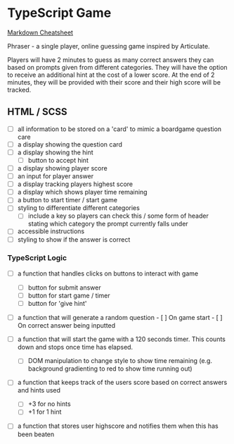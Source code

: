 # TypeScript Game

[Markdown Cheatsheet](https://www.markdownguide.org/cheat-sheet/)

<!-- Create a working Game: The main task is to create a Game not only will this test your understanding of TypeScript but how you break down a problem.

Practice using Git and GitHub flow: We want you to get as much practice as possible using git, GitHub and the command line.

Get a better understanding of how to scope a larger project: We want to see a clear plan of what you're going to build and how.

Apply what you are learning: This is a great place to apply what you have been learning on all of the course so far. When you get it functioning really push on the UI, use SCSS, BEM, anything else you find on the web....really go mad! -->

Phraser - a single player, online guessing game inspired by Articulate.

Players will have 2 minutes to guess as many correct answers they can based on prompts given from different categories. They will have the option to receive an additional hint at the cost of a lower score. At the end of 2 minutes, they will be provided with their score and their high score will be tracked.

## HTML / SCSS
- [ ] all information to be stored on a 'card' to mimic a boardgame question care
- [ ] a display showing the question card
- [ ] a display showing the hint
  - [ ] button to accept hint
- [ ] a display showing player score
- [ ] an input for player answer
- [ ] a display tracking players highest score
- [ ] a display which shows player time remaining
- [ ] a button to start timer / start game
- [ ] styling to differentiate different categories
    - [ ] include a key so players can check this / some form of header stating which category the prompt currently falls under
- [ ] accessible instructions
- [ ] styling to show if the answer is correct

### TypeScript Logic
- [ ] a function that handles clicks on buttons to interact with game
    - [ ] button for submit answer
    - [ ] button for start game / timer
    - [ ] button for 'give hint'
- [ ] a function that will generate a random question
      - [ ] On game start 
      - [ ] On correct answer being inputted
- [ ] a function that will start the game with a 120 seconds timer. This counts down and stops once time has elapsed.
    - [ ] DOM manipulation to change style to show time remaining (e.g. background gradienting to red to show time running out)
- [ ] a function that keeps track of the users score based on correct answers and hints used 
    - [ ] +3 for no hints
    - [ ] +1 for 1 hint
- [ ] a function that stores user highscore and notifies them when this has been beaten

